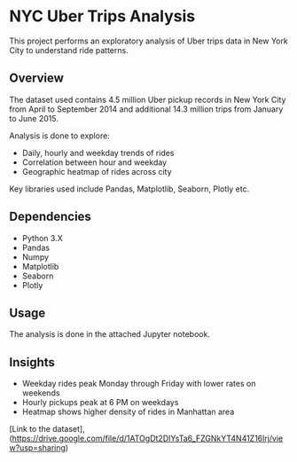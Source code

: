 # NYC Uber Trips Analysis

This project performs an exploratory analysis of Uber trips data in New York City to understand ride patterns.

## Overview

The dataset used contains 4.5 million Uber pickup records in New York City from April to September 2014 and additional 14.3 million trips from January to June 2015.

Analysis is done to explore:

- Daily, hourly and weekday trends of rides
- Correlation between hour and weekday
- Geographic heatmap of rides across city

Key libraries used include Pandas, Matplotlib, Seaborn, Plotly etc.

## Dependencies

- Python 3.X
- Pandas 
- Numpy
- Matplotlib
- Seaborn
- Plotly

## Usage

The analysis is done in the attached Jupyter notebook.

## Insights

- Weekday rides peak Monday through Friday with lower rates on weekends
- Hourly pickups peak at 6 PM on weekdays
- Heatmap shows higher density of rides in Manhattan area

 [Link to the dataset],(https://drive.google.com/file/d/1ATOgDt2DIYsTa6_FZGNkYT4N41Z16lrj/view?usp=sharing)
